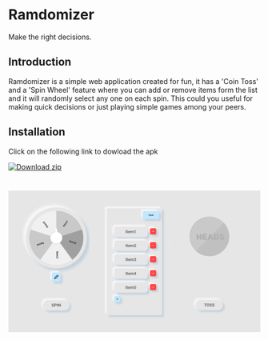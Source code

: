 # Ramdomizer
Make the right decisions.

## Introduction
Ramdomizer is a simple web application created for fun,
it has a 'Coin Toss' and a 'Spin Wheel' feature where you can add or remove items form the list and it will randomly select any one on each spin. This could you useful for making quick decisions or just playing simple games among your peers.

## Installation
Click on the following link to dowload the apk <br />

[![Download zip](https://custom-icon-badges.herokuapp.com/badge/-Download-blue?style=for-the-badge&logo=download&logoColor=white "Randomizer.apk")](https://github.com/TheSudoersClub/Randomizer/blob/main/GUI/build/apk/Randomizer.apk?raw=true)

#
![App Design](GUI/assets/images/app_design.png)